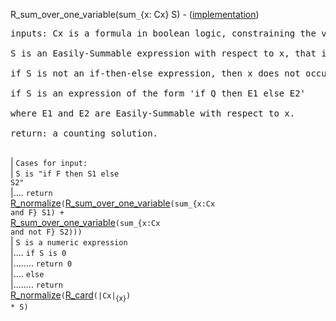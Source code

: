 R\_sum\_over\_one\_variable(sum`_`{x: Cx} S) - ([implementation](http://code.google.com/p/aic-expresso/source/browse/trunk/src/main/java/com/sri/ai/grinder/library/equality/cardinality/direct/core/SumOverOneVariable.java))
<pre>
inputs: Cx is a formula in boolean logic, constraining the values of the summation index x.<br>
S is an Easily-Summable expression with respect to x, that is:<br>
if S is not an if-then-else expression, then x does not occur in S.<br>
if S is an expression of the form 'if Q then E1 else E2'<br>
where E1 and E2 are Easily-Summable with respect to x.<br>
return: a counting solution.<br>
</pre>
| `Cases for input:`<br>
| <code>S is "if F then S1 else S2"</code><br>
|.... <code>return </code><a href='RewriterNormalize.md'>R_normalize</a><code>(</code><a href='RewriterSumOverOneVariable.md'>R_sum_over_one_variable</a><code>(sum_{x:Cx and F} S1) + </code><a href='RewriterSumOverOneVariable.md'>R_sum_over_one_variable</a><code>(sum_{x:Cx and not F} S2)))</code><br>
| <code>S is a numeric expression</code><br>
|.... <code>if S is 0</code><br>
|........ <code>return 0</code><br>
|.... <code>else</code><br>
|........ <code>return </code><a href='RewriterNormalize.md'>R_normalize</a><code>(</code><a href='RewriterCard.md'>R_card</a><code>(|Cx|</code><sub>{x}</sub><code>) * S)</code>